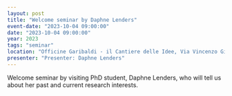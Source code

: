 ```yaml
---
layout: post
title: "Welcome seminar by Daphne Lenders"
event-date: "2023-10-04 09:00:00"
date: "2023-10-04 09:00:00"
year: 2023
tags: "seminar"
location: "Officine Garibaldi - il Cantiere delle Idee, Via Vincenzo Gioberti, 39, 56124 Pisa PI, Italy"
presenter: "Presenter: Daphne Lenders"
---
```

Welcome seminar by visiting PhD student, Daphne Lenders, who will tell us about her past and current research interests.